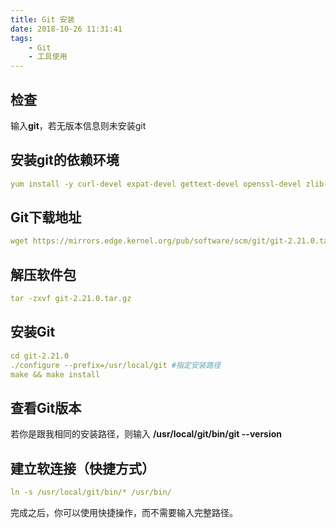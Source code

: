 ```yaml
---
title: Git 安装
date: 2018-10-26 11:31:41
tags:
    - Git
    - 工具使用
---
```

## 检查
输入**git**，若无版本信息则未安装git
## 安装git的依赖环境
```yaml
yum install -y curl-devel expat-devel gettext-devel openssl-devel zlib-devel perl-ExtUtils-CBuilder perl-ExtUtils-MakeMaker
```
## Git下载地址
```yaml
wget https://mirrors.edge.kernel.org/pub/software/scm/git/git-2.21.0.tar.gz
```
## 解压软件包
```yaml
tar -zxvf git-2.21.0.tar.gz
```
## 安装Git
```yaml
cd git-2.21.0
./configure --prefix=/usr/local/git #指定安装路径
make && make install
```
## 查看Git版本
若你是跟我相同的安装路径，则输入 **/usr/local/git/bin/git --version**
## 建立软连接（快捷方式）
```yaml
ln -s /usr/local/git/bin/* /usr/bin/
```
完成之后，你可以使用快捷操作，而不需要输入完整路径。

